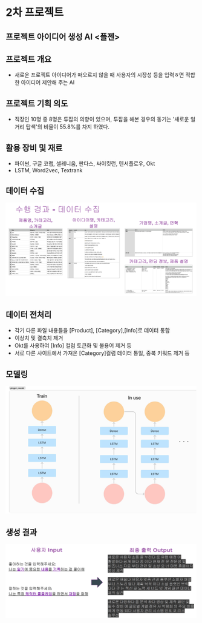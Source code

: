 # 2차 프로젝트

## 프로젝트 아이디어 생성 AI <플젠>

## 프로젝트 개요
- 새로운 프로젝트 아이디어가 떠오르지 않을 때 사용자의 시장성 등을 입력ㅎ면 적합한 아이디어 제안해 주는 AI

## 프로젝트 기획 의도
- 직장인 10명 중 8명은 투잡의 의향이 있으며, 투잡을 해본 경우의 동기는 '새로운 일거리 탑색'의 비율이 55.8%를 차지 하였다.

## 활용 장비 및 재료
- 파이썬, 구글 코랩, 셀레니움, 판다스, 싸이킷런, 텐서플로우, Okt
- LSTM, Word2vec, Textrank

## 데이터 수집
![alt text](데이터수집.png)

## 데이터 전처리
- 각기 다른 파일 내용들을 [Product], [Category],[Info]로 데이터 통합
- 이상치 및 결측치 제거
- Okt를 사용하여 [Info] 컬럼 토큰화 및 불용어 제거 등
- 서로 다른 사이트에서 가져온 [Category]컬럼 데이터 통일, 중복 키워드 제거 등

## 모델링
![alt text](모델링.png)

## 생성 결과
![alt text](생성결과.png)
